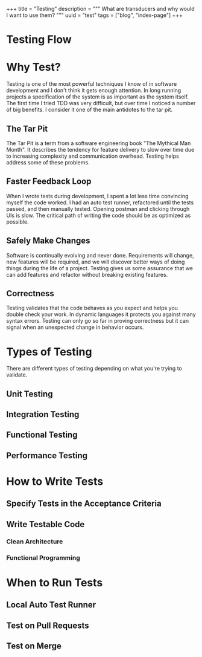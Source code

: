 +++
title = "Testing"
description = """
What are transducers and why would I want to use them?
  """
uuid = "test"
tags = ["blog", "index-page"]
+++
# Testing Flow

# Why Test?
Testing is one of the most powerful techniques I know of in software development and I don't think it gets enough attention. In long running projects a specification of the system is as important as the system itself. The first time I tried TDD was very difficult, but over time I noticed a number of big benefits. I consider it one of the main antidotes to the tar pit.

## The Tar Pit
The Tar Pit is a term from a software engineering book "The Mythical Man Month". It describes the tendency for feature delivery to slow over time due to increasing complexity and communication overhead. Testing helps address some of these problems.

## Faster Feedback Loop
When I wrote tests during development, I spent a lot less time convincing myself the code worked. I had an auto test runner, refactored until the tests passed, and then manually tested. Opening postman and clicking through UIs is slow. The critical path of writing the code should be as optimized as possible.

## Safely Make Changes
Software is continually evolving and never done. Requirements will change, new features will be required, and we will discover better ways of doing things during the life of a project. Testing gives us some assurance that we can add features and refactor without breaking existing features.

## Correctness
Testing validates that the code behaves as you expect and helps you double check your work. In dynamic languages it protects you against many syntax errors. Testing can only go so far in proving correctness but it can signal when an unexpected change in behavior occurs.

# Types of Testing
There are different types of testing depending on what you're trying to validate.

## Unit Testing

## Integration Testing

## Functional Testing

## Performance Testing

# How to Write Tests

## Specify Tests in the Acceptance Criteria

## Write Testable Code

### Clean Architecture

### Functional Programming

# When to Run Tests

## Local Auto Test Runner

## Test on Pull Requests

## Test on Merge
